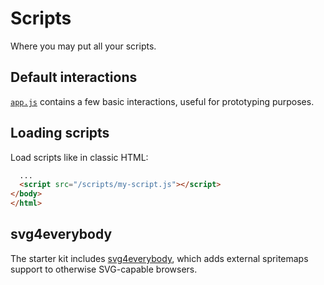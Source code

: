 # Scripts

Where you may put all your scripts.

## Default interactions

[`app.js`](app.js) contains a few basic interactions, useful for prototyping purposes.

## Loading scripts

Load scripts like in classic HTML:

```html
  ...
  <script src="/scripts/my-script.js"></script>
</body>
</html>
```

## svg4everybody

The starter kit includes [svg4everybody](https://jonathantneal.github.io/svg4everybody/),
which adds external spritemaps support to otherwise SVG-capable browsers.

